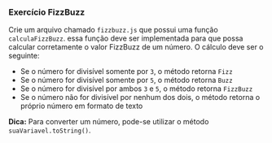 ### Exercício FizzBuzz

Crie um arquivo chamado `fizzbuzz.js` que possui uma função `calculaFizzBuzz`. essa função deve ser implementada para que possa calcular 
corretamente o valor FizzBuzz de um número. O cálculo deve ser o seguinte:

- Se o número for divisível somente por `3`, o método retorna `Fizz`
- Se o número for divisível somente por `5`, o método retorna `Buzz`
- Se o número for divisível por ambos `3` e `5`, o método retorna `FizzBuzz`
- Se o número não for divisível por nenhum dos dois, o método retorna o próprio número em formato de texto

__Dica:__
Para converter um número, pode-se utilizar o método `suaVariavel.toString()`.
